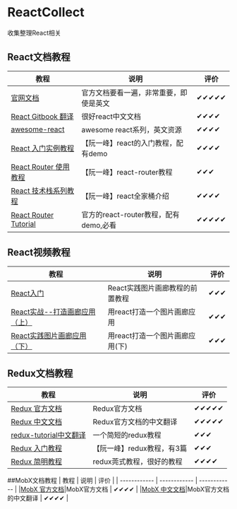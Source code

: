 # ReactCollect
收集整理React相关


## React文档教程
|  教程 |  说明 | 评价  |
| ------------ | ------------ | ------------ |
|[官网文档](https://facebook.github.io/react/docs/hello-world.html)|官方文档要看一遍，非常重要，即使是英文  | ✔✔✔✔✔ |
|[React Gitbook 翻译](https://hulufei.gitbooks.io/react-tutorial/content/introduction.html)|很好react中文文档|✔✔✔✔|
|[awesome-react](https://github.com/enaqx/awesome-react)|awesome  react系列，英文资源|✔✔✔✔|
|[React 入门实例教程](http://www.ruanyifeng.com/blog/2015/03/react.html)|【阮一峰】react的入门教程，配有demo|✔✔✔✔|
|[React Router 使用教程](http://www.ruanyifeng.com/blog/2016/05/react_router.html?utm_source=tool.lu)|【阮一峰】react-router教程|✔✔✔|
|[React 技术栈系列教程](http://www.ruanyifeng.com/blog/2016/09/react-technology-stack.html)|【阮一峰】react全家桶介绍|✔✔✔✔|
|[React Router Tutorial](https://github.com/reactjs/react-router-tutorial)|官方的react-router教程，配有demo,必看|✔✔✔✔✔|


## React视频教程
| 教程 | 说明  |  评价 |
| ------------ | ------------ | ------------ |
|[React入门](http://www.imooc.com/learn/504)|React实践图片画廊教程的前置教程|✔✔✔|
|[React实战--打造画廊应用（上）](http://www.imooc.com/learn/507)|用react打造一个图片画廊应用|✔✔✔|
|[React实践图片画廊应用（下）](http://www.imooc.com/learn/652)|用react打造一个图片画廊应用(下)|✔✔✔|

## Redux文档教程
|  教程 |  说明 | 评价  |
| ------------ | ------------ | ------------ |
|[Redux 官方文档](http://redux.js.org/)|Redux官方文档 | ✔✔✔✔✔ |
|[Redux 中文文档](http://cn.redux.js.org/index.html)|Redux官方文档的中文翻译  | ✔✔✔✔✔ |
|[redux-tutorial中文翻译](https://github.com/react-guide/redux-tutorial-cn#redux-tutorial)| 一个简短的redux教程 | ✔✔✔ |
|[Redux 入门教程](http://www.ruanyifeng.com/blog/2016/09/redux_tutorial_part_one_basic_usages.html)| 【阮一峰】redux教程，有3篇| ✔✔✔ |
|[Redux 简明教程](https://github.com/kenberkeley/redux-simple-tutorial)|redux莞式教程，很好的教程  | ✔✔✔✔ |

##MobX文档教程
|  教程 |  说明 | 评价  |
| ------------ | ------------ | ------------ |
|[MobX 官方文档](https://mobx.js.org/best/decorators.html)|MobX官方文档 | ✔✔✔✔ |
|[MobX 中文文档](https://gismanli.gitbooks.io/mobx-zh/)|MobX官方文档的中文翻译  | ✔✔✔✔ |

